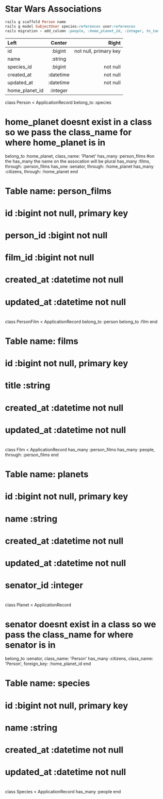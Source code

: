# Star Wars Associations

```ruby
rails g scaffold Person name
rails g model SubjectUser species:references user:references
rails migration - add_column :people, :home_planet_id, :integer, to_table: { foreign_key: :planets }
```
| Left |  Center  | Right |
|:-----|:--------:|------:|
| id             | :bigint      | not null, primary key |
| name           | :string      | |
| species_id     | :bigint      | not null |
| created_at     | :datetime    | not null |
| updated_at     | :datetime    | not null |
| home_planet_id | :integer     | |

class Person < ApplicationRecord
  belong_to :species
  # home_planet doesnt exist in a class so we pass the class_name for where home_planet is in
  belong_to :home_planet, class_name: 'Planet'
  has_many :person_films #on the has_many the name on the assocation will be plural
  has_many :films, through: :person_films
  has_one :senator, through: :home_planet
  has_many :citizens, through: :home_planet
end

# Table name: person_films
#
#  id         :bigint           not null, primary key
#  person_id  :bigint           not null
#  film_id    :bigint           not null
#  created_at :datetime         not null
#  updated_at :datetime         not null
#
class PersonFilm < ApplicationRecord
  belong_to :person
  belong_to :film
end

# Table name: films
#
#  id         :bigint           not null, primary key
#  title      :string
#  created_at :datetime         not null
#  updated_at :datetime         not null
#
class Film < ApplicationRecord
  has_many :person_films
  has_many :people, through: :person_films
end

# Table name: planets
#
#  id         :bigint           not null, primary key
#  name       :string
#  created_at :datetime         not null
#  updated_at :datetime         not null
#  senator_id :integer
#
class Planet < ApplicationRecord
  # senator doesnt exist in a class so we pass the class_name for where senator is in
  belong_to :senator, class_name: 'Person'
  has_many :citizens, class_name: 'Person', foreign_key: :home_planet_id
end

# Table name: species
#
#  id         :bigint           not null, primary key
#  name       :string
#  created_at :datetime         not null
#  updated_at :datetime         not null
#
class Species < ApplicationRecord
  has_many :people
end
